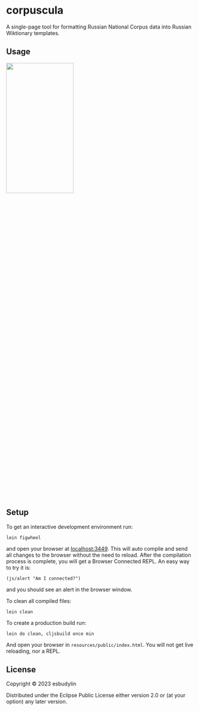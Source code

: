 # corpuscula

A single-page tool for formatting Russian National Corpus data into Russian Wiktionary templates.

## Usage
<img src="https://user-images.githubusercontent.com/111509227/224373062-9407f310-b794-4c2a-bc9f-50a918f98494.gif"  width="60%" height="30%">

## Setup

To get an interactive development environment run:


    lein figwheel

and open your browser at [localhost:3449](http://localhost:3449/).
This will auto compile and send all changes to the browser without the
need to reload. After the compilation process is complete, you will
get a Browser Connected REPL. An easy way to try it is:

    (js/alert "Am I connected?")

and you should see an alert in the browser window.

To clean all compiled files:

    lein clean

To create a production build run:

    lein do clean, cljsbuild once min

And open your browser in `resources/public/index.html`. You will not
get live reloading, nor a REPL. 

## License

Copyright © 2023 esbudylin

Distributed under the Eclipse Public License either version 2.0 or (at your option) any later version.
